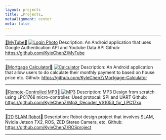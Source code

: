 ```yaml
---
layout: projects
title: ☁Projects☁
metaAlignment: center
meta: false
---
```

----
[🌠MyTube🌠](https://kylechenz.github.io/My-Portfolio/2018/07/02/MyTube/)
[![Login Photo](https://lh3.googleusercontent.com/5ZF2oSBygCtD7cnVYkA1Uzrjd1WEKpVg0GJ45qybBCGBvaIiBj5XiyreumctUPnH5TJjHn5WUCRltncjJ5m_78D_BpZwyMamScqMNl4TjFPWYb69uJl9GxjXIUQUDPn8W01ekpo4sFfkThVz-5xq5ba33t7zDrxEahrbIVGYUU5hLMB1ArtycH1TNX6JAQN52HYpy8s3nAaePkL_j8OhrtC21fYB_k021dK40vqPjMn66-66FWnnM3Nefo4-Qv22Ndhaag4TyN0-MF9Lx_ftMkneRaCuKQ8bCgxcKHOwn-m4x1pGmKoV7XCuNmwbl3SJ9fwzJix17kjGQvmZLrSZShRMEG-ccgMpcjQo-GsvZS3UoR_JbmuV1g0u3BfObilYDC-zQQreVVBllrnjh2Zc3WbjUO_fR1zl8MMdXFbDz8EKo7H8AfBtwu9sEfmo30iEFLnbtJo5UB25kfjLTh_AYI8aaEON7SvMfUNt4UZvLLzC0aZJgr0SJm2QiwapKXJCU9bayRnFXWcldxd5Fqm61AlJeQ9DuOyesCA3dVe7a44ECFBePJOIkFoCif_RN5dT8eGqquXLsyQ5BAxaNjIZUPCeRGnLQXZ8jVY1ltbVkgVY-HefujVqtqxb4D9WY9glpYcQ4W-SCc_GRm9Fs_P_aeiwaGqmnweY=w1000-no-tmp.jpg)](https://kylechenz.github.io/My-Portfolio/2018/07/02/MyTube/)
Description: An Android application that uses Google Authentication API and Youtube Data API
Github: https://github.com/KyleChenZ/MyTube

----
[🌠Mortgage Calculator🌠](https://kylechenz.github.io/My-Portfolio/2018/07/11/Mortgage-Calculator/)
[![Calculator](https://lh3.googleusercontent.com/AOqlVYxNKQ6OURCtdWiMzZ-j_5alYyuGmFuaGsfMGdkLfZ7KRG5hhEQUjlJXn8GKl0KIda4ViaaVJtePKEXSL8Z5WIYOLaHbdWl0Y5WEeyuMrOR4x0qcuCvyCx2VLV1OUmdByYuIjDF8pGHWgB64pdLC5q2FDzJ3MtfEgDeiDpU8xoIDAX_GHHO_bxc3TjpwD3PS7AmFlVuhmaopmI7CXOlM6gG1wQCquv-GuoVySeUmf3VGvzyjoJFHM38QwUvQkWiDpQl2Y9bK0F9gaacuIcJhRXQ_EOJTZC0y1UV2kJ8qv0kbHFWjmLEQgt-VgRPTxr8I6xcQ-Qn-RP3n_wkp3wsT-GyDpTuxGWGwSMcimkxL2YlmZK21ESsflzfQJW0LFYKz9ypt7ZI1jwYHdyXKWNS753dWqQYZRwma94RmAhE_rnuU0Ziu-zf_1YglQHEm3RBwHn-wbIwPT3viJHpqA1jc6eOrDhBI9zHDKmf_YrtVILPYhjcjb6S6yKITdwMmnjDPPhzN7H3e4dqOTMzz8Dm-fS3LqKfCsWfmBB3o4pgqaZia6yqK36AiAIEzO3Fma4uzp1sC9knMQa_WIRvLelUltimgvOEVYnOG4j8=w1000-no-tmp.jpg)](https://kylechenz.github.io/My-Portfolio/2018/07/11/Mortgage-Calculator/)
Description: An Android application that allow users to do calculate their monthly payment to based on house price etc.
Github: https://github.com/KyleChenZ/Mortgage-Calculator

----
[🌠Remote-Controlled MP3🌠](https://kylechenz.github.io/My-Portfolio/2018/07/08/Wireless-MP3/)
[![MP3](https://lh3.googleusercontent.com/HpsgmhlsN4G_w_VrTbUphq0CtmpFccdpYRfvY_YCq_N5HICuXnUdRc3Yotpdp5-KQ7YknMhX-MXKORNEtkQ2uX10glk7AvmUsKhrHTpUSVLjSPfKwMq6th6goi2_P3xOCtEakYyoQLWXTpSkstgdOyBLTeKoA3D-oMBMfBsVieEzqV7ZmP2ccS76k4YQyMlS4psVVOP7QND8fyjp_UC3CQzsgd3lAlIqVJgGYv8NezbXxad5YoCHQUSOMl8oPIE5xJO8eFbCBWvCvOXQCWP6aln0EgTmc6KHncbjjImkHDHnaU7-6yvWtjyoH_dRDodOsjJuQ3k-QqGxJEnuyO9wU1X6hfLX4wwMSJRUHHnkRxuLbBNJbfv8D-_dTedEmdWWaUDIdAV9EFpLSQnKwQoczY4Ei6BOEHl0BBJF82XV2OaicjbPO0H9L3vEeBXOaBr9DUutI3vPvEYBVfD7tzdxYl2Z9-rDZEInbjErD21VPcfz5nTfSTez67njr6nSf2W9u1REpivmC0be13VzoaOw-XIwop1NKN7VOH4q8JNJaMM1FUa5YP5vR6M51SmCkIWU1RE7wKry6F3ddItHiJ2FNVe1BCabgLFPjWWAlt8=w1000-no-tmp.jpg)](https://kylechenz.github.io/My-Portfolio/2018/07/09/Wireless-MP3/)
Description: MP3 Design from scratch using LPC1768 micro-controller. Used protocal: SPI and UART
Github: https://github.com/KyleChenZ/Mp3_Decoder_VS1053_for_LPC17xx

----

[🌠2D SLAM Robot🌠](https://kylechenz.github.io/My-Portfolio/2018/07/07/ROS-Bot/)
Description: Robot design project that involves SLAM, Nvidia Jetson TX2, ROS, ZED Stereo Camera, etc.
Github: https://github.com/KyleChenZ/ROSproject

----
